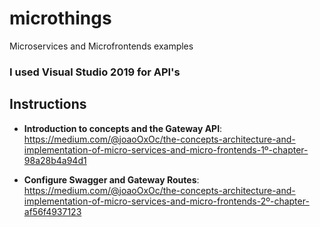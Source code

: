 # microthings
Microservices and Microfrontends examples

### I used Visual Studio 2019 for API's

## Instructions ##
- **Introduction to concepts and the Gateway API**: https://medium.com/@joaoOxOc/the-concepts-architecture-and-implementation-of-micro-services-and-micro-frontends-1º-chapter-98a28b4a94d1

- **Configure Swagger and Gateway Routes**: https://medium.com/@joaoOxOc/the-concepts-architecture-and-implementation-of-micro-services-and-micro-frontends-2º-chapter-af56f4937123
